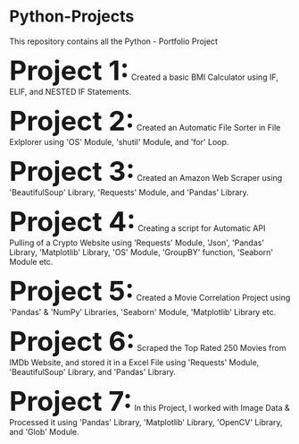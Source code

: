 # Python-Projects
This repository contains all the Python  - Portfolio Project

<font size=7><b> Project 1:</b></font> Created a basic BMI Calculator using IF, ELIF, and NESTED IF Statements.</font>

<font size=7><b> Project 2:</b></font> Created an Automatic File Sorter in File Exlplorer using 'OS' Module, 'shutil' Module, and 'for' Loop.</font>

<font size=7><b> Project 3:</b></font> Created an Amazon Web Scraper using 'BeautifulSoup' Library, 'Requests' Module, and 'Pandas' Library.</font>

<font size=7><b> Project 4:</b></font> Creating a script for Automatic API Pulling of a Crypto Website using 'Requests' Module, 'Json', 'Pandas' Library, 'Matplotlib' Library, 'OS' Module, 'GroupBY' function, 'Seaborn' Module etc.</font>

<font size=7><b> Project 5:</b></font> Created a Movie Correlation Project using 'Pandas' & 'NumPy' Libraries, 'Seaborn' Module, 'Matplotlib' Library etc.</font>

<font size=7><b> Project 6:</b></font> Scraped the Top Rated 250 Movies from IMDb Website, and stored it in a Excel File using 'Requests' Module, 'BeautifulSoup' Library, and 'Pandas' Library. </font>

<font size=7><b> Project 7:</b></font> In this Project, I worked with Image Data & Processed it using 'Pandas' Library, 'Matplotlib' Library, 'OpenCV' Library, and 'Glob' Module. </font>





